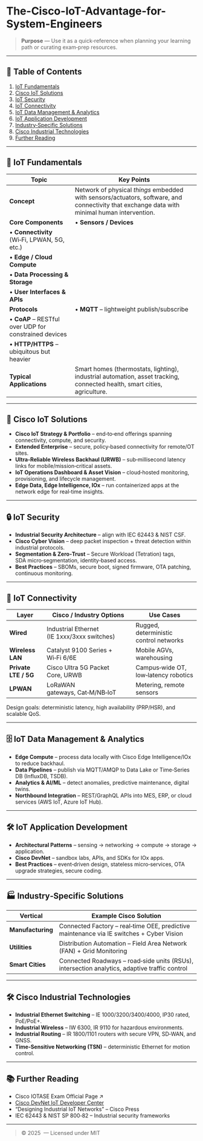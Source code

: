 # The-Cisco-IoT-Advantage-for-System-Engineers

> **Purpose** — Use it as a quick‑reference when planning your learning path or curating exam‑prep resources.

---

## 📑 Table of Contents

1. [IoT Fundamentals](#-iot-fundamentals)
2. [Cisco IoT Solutions](#-cisco-iot-solutions)
3. [IoT Security](#-iot-security)
4. [IoT Connectivity](#-iot-connectivity)
5. [IoT Data Management & Analytics](#-iot-data-management--analytics)
6. [IoT Application Development](#-iot-application-development)
7. [Industry‑Specific Solutions](#-industry-specific-solutions)
8. [Cisco Industrial Technologies](#-cisco-industrial-technologies)
9. [Further Reading](#-further-reading)

---

## 📡 IoT Fundamentals

| Topic                                                 | Key Points                                                                                                                                   |
| ----------------------------------------------------- | -------------------------------------------------------------------------------------------------------------------------------------------- |
| **Concept**                                           | Network of physical *things* embedded with sensors/actuators, software, and connectivity that exchange data with minimal human intervention. |
| **Core Components**                                   | • **Sensors / Devices**                                                                                                                      |
| • **Connectivity** (Wi‑Fi, LPWAN, 5G, etc.)           |                                                                                                                                              |
| • **Edge / Cloud Compute**                            |                                                                                                                                              |
| • **Data Processing & Storage**                       |                                                                                                                                              |
| • **User Interfaces & APIs**                          |                                                                                                                                              |
| **Protocols**                                         | • **MQTT** – lightweight publish/subscribe                                                                                                   |
| • **CoAP** – RESTful over UDP for constrained devices |                                                                                                                                              |
| • **HTTP/HTTPS** – ubiquitous but heavier             |                                                                                                                                              |
| **Typical Applications**                              | Smart homes (thermostats, lighting), industrial automation, asset tracking, connected health, smart cities, agriculture.                     |

---

## 🏢 Cisco IoT Solutions

* **Cisco IoT Strategy & Portfolio** – end‑to‑end offerings spanning connectivity, compute, and security.
* **Extended Enterprise** – secure, policy‑based connectivity for remote/OT sites.
* **Ultra‑Reliable Wireless Backhaul (URWB)** – sub‑millisecond latency links for mobile/mission‑critical assets.
* **IoT Operations Dashboard & Asset Vision** – cloud‑hosted monitoring, provisioning, and lifecycle management.
* **Edge Data, Edge Intelligence, IOx** – run containerized apps at the network edge for real‑time insights.

---

## 🔒 IoT Security

* **Industrial Security Architecture** – align with IEC 62443 & NIST CSF.
* **Cisco Cyber Vision** – deep packet inspection + threat detection within industrial protocols.
* **Segmentation & Zero‑Trust** – Secure Workload (Tetration) tags, SDA micro‑segmentation, identity‑based access.
* **Best Practices** – SBOMs, secure boot, signed firmware, OTA patching, continuous monitoring.

---

## 🔌 IoT Connectivity

| Layer                | Cisco / Industry Options                    | Use Cases                              |
| -------------------- | ------------------------------------------- | -------------------------------------- |
| **Wired**            | Industrial Ethernet (IE 1xxx/3xxx switches) | Rugged, deterministic control networks |
| **Wireless LAN**     | Catalyst 9100 Series + Wi‑Fi 6/6E           | Mobile AGVs, warehousing               |
| **Private LTE / 5G** | Cisco Ultra 5G Packet Core, URWB            | Campus‑wide OT, low‑latency robotics   |
| **LPWAN**            | LoRaWAN gateways, Cat‑M/NB‑IoT              | Metering, remote sensors               |

Design goals: deterministic latency, high availability (PRP/HSR), and scalable QoS.

---

## 🗄️ IoT Data Management & Analytics

* **Edge Compute** – process data locally with Cisco Edge Intelligence/IOx to reduce backhaul.
* **Data Pipelines** – publish via MQTT/AMQP to Data Lake or Time‑Series DB (InfluxDB, TSDB).
* **Analytics & AI/ML** – detect anomalies, predictive maintenance, digital twins.
* **Northbound Integration** – REST/GraphQL APIs into MES, ERP, or cloud services (AWS IoT, Azure IoT Hub).

---

## 🛠️ IoT Application Development

* **Architectural Patterns** – sensing → networking → compute → storage → application.
* **Cisco DevNet** – sandbox labs, APIs, and SDKs for IOx apps.
* **Best Practices** – event‑driven design, stateless micro‑services, OTA upgrade strategies, secure coding.

---

## 🏭 Industry‑Specific Solutions

| Vertical          | Example Cisco Solution                                                                        |
| ----------------- | --------------------------------------------------------------------------------------------- |
| **Manufacturing** | Connected Factory – real‑time OEE, predictive maintenance via IE switches + Cyber Vision      |
| **Utilities**     | Distribution Automation – Field Area Network (FAN) + Grid Monitoring                          |
| **Smart Cities**  | Connected Roadways – road‑side units (RSUs), intersection analytics, adaptive traffic control |

---

## 🛠  Cisco Industrial Technologies

* **Industrial Ethernet Switching** – IE 1000/3200/3400/4000, IP30 rated, PoE/PoE+.
* **Industrial Wireless** – IW 6300, IR 9110 for hazardous environments.
* **Industrial Routing** – IR 1800/1101 routers with secure VPN, SD‑WAN, and GNSS.
* **Time‑Sensitive Networking (TSN)** – deterministic Ethernet for motion control.

---

## 📚 Further Reading

* Cisco IOTASE Exam Official Page ↗️
* [Cisco DevNet IoT Developer Center](https://developer.cisco.com/iot)
* “Designing Industrial IoT Networks” – Cisco Press
* IEC 62443 & NIST SP 800‑82 – Industrial security frameworks

---

> © 2025  — Licensed under MIT
